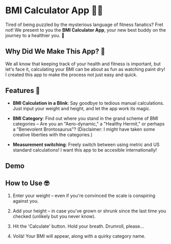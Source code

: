 # BMI Calculator App 🏋️‍♂️

Tired of being puzzled by the mysterious language of fitness fanatics? Fret not! We present to you the **BMI Calculator App**, your new best buddy on the journey to a healthier you. 🎉

## Why Did We Make This App? 🧐

We all know that keeping track of your health and fitness is important, but let's face it, calculating your BMI can be about as fun as watching paint dry! I created this app to make the process not just easy and quick.

## Features 🌟

- **BMI Calculation in a Blink**: Say goodbye to tedious manual calculations. Just input your weight and height, and let the app work its magic.

- **BMI Category**: Find out where you stand in the grand scheme of BMI categories – Are you an "Aero-dynamic," a "Healthy Hermit," or perhaps a "Benevolent Brontosaurus"? (Disclaimer: I might have taken some creative liberties with the categories.)

- **Measurement switching**: Freely switch between using metric and US standard calculations! I want this app to be accesible internationally!

## Demo


## How to Use 🤓

1. Enter your weight – even if you're convinced the scale is conspiring against you.

2. Add your height – in case you've grown or shrunk since the last time you checked (unlikely but you never know).

3. Hit the 'Calculate' button. Hold your breath. Drumroll, please...

4. Voilà! Your BMI will appear, along with a quirky category name.


